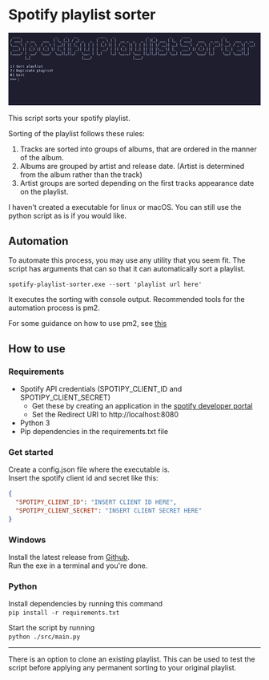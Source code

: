 # Spotify playlist sorter

![image](./github/my-spotify-playlist-sorter.png)

This script sorts your spotify playlist.

Sorting of the playlist follows these rules:

1. Tracks are sorted into groups of albums, that are ordered in the manner of the album.
2. Albums are grouped by artist and release date. (Artist is determined from the album rather than the track)
3. Artist groups are sorted depending on the first tracks appearance date on the playlist.

I haven't created a executable for linux or macOS.
You can still use the python script as is if you would like.

## Automation

To automate this process, you may use any utility that you seem fit.
The script has arguments that can so that it can automatically sort a playlist.

```
spotify-playlist-sorter.exe --sort 'playlist url here'
```

It executes the sorting with console output.
Recommended tools for the automation process is pm2.

For some guidance on how to use pm2, see [this](https://pm2.keymetrics.io/docs/usage/quick-start/)

## How to use

### Requirements

- Spotify API credentials (SPOTIPY_CLIENT_ID and SPOTIPY_CLIENT_SECRET) 
  - Get these by creating an application in the [spotify developer portal](https://developer.spotify.com/dashboard/applications)
  - Set the Redirect URI to http://localhost:8080
- Python 3
- Pip dependencies in the requirements.txt file

### Get started

Create a config.json file where the executable is.  
Insert the spotify client id and secret like this:

```json
{
  "SPOTIPY_CLIENT_ID": "INSERT CLIENT ID HERE",
  "SPOTIPY_CLIENT_SECRET": "INSERT CLIENT SECRET HERE"
}
```

### Windows

Install the latest release from [Github](https://github.com/ItsOnlyGame/my-spotify-playlist-sorter/releases).  
Run the exe in a terminal and you're done.

### Python

Install dependencies by running this command  
<code>pip install -r requirements.txt</code>

Start the script by running  
<code>python ./src/main.py</code>

---

There is an option to clone an existing playlist. This can be used to test the script before applying any permanent sorting to your original playlist.